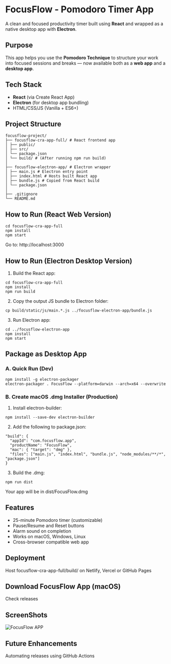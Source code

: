 # FocusFlow - Pomodoro Timer App

A clean and focused productivity timer built using **React** and wrapped as a native desktop app with **Electron**.

## Purpose

This app helps you use the **Pomodoro Technique** to structure your work into focused sessions and breaks — now available both as a **web app** and a **desktop app**.

## Tech Stack

- **React** (via Create React App)
- **Electron** (for desktop app bundling)
- HTML/CSS/JS (Vanilla + ES6+)

## Project Structure

```
focusflow-project/
├── focusflow-cra-app-full/ # React frontend app
│ ├── public/
│ ├── src/
│ └── package.json
│ └── build/ # (After running npm run build)
│
├── focusflow-electron-app/ # Electron wrapper
│ ├── main.js # Electron entry point
│ ├── index.html # Hosts built React app
│ ├── bundle.js # Copied from React build
│ └── package.json
│
├── .gitignore
└── README.md
```

## How to Run (React Web Version)

```
cd focusflow-cra-app-full
npm install
npm start
```
Go to: http://localhost:3000

## How to Run (Electron Desktop Version)

1. Build the React app:
```
cd focusflow-cra-app-full
npm install
npm run build
```
2. Copy the output JS bundle to Electron folder:
```
cp build/static/js/main.*.js ../focusflow-electron-app/bundle.js
```
3. Run Electron app:
```
cd ../focusflow-electron-app
npm install
npm start
```

## Package as Desktop App

### A. Quick Run (Dev)

```
npm install -g electron-packager
electron-packager . FocusFlow --platform=darwin --arch=x64 --overwrite
```

### B. Create macOS .dmg Installer (Production)

1. Install electron-builder:
```
npm install --save-dev electron-builder
```
2. Add the following to package.json:
```
"build": {
  "appId": "com.focusflow.app",
  "productName": "FocusFlow",
  "mac": { "target": "dmg" },
  "files": ["main.js", "index.html", "bundle.js", "node_modules/**/*", "package.json"]
}
```
3. Build the .dmg:
```
npm run dist
```
Your app will be in dist/FocusFlow.dmg

## Features

- 25-minute Pomodoro timer (customizable)
- Pause/Resume and Reset buttons
- Alarm sound on completion
- Works on macOS, Windows, Linux
- Cross-browser compatible web app

## Deployment

Host focusflow-cra-app-full/build/ on Netlify, Vercel or GitHub Pages

## Download FocusFlow App (macOS)

Check releases

## ScreenShots

![FocusFlow APP](https://github.com/vbx14/FocusFlow---Pomodoro/blob/f88606acbf150c53861d4973f62de7f1bd1e7367/screenshots/Screenshot%202025-07-30%20at%2011.55.15%E2%80%AFPM.png)

## Future Enhancements

Automating releases using GitHub Actions